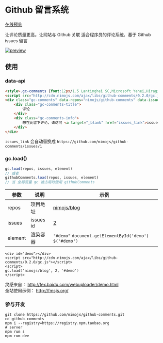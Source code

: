 # Github 留言系统

[在线预览](http://nimojs.github.io/github-comments/)

让评论质量更高，让网站与 Github 关联
适合程序员的评论系统，基于 Github issues 留言

[![preview](https://cloud.githubusercontent.com/assets/3949015/11060115/1892a24c-87d9-11e5-80a0-651c60f90875.png)](http://nimojs.github.io/github-comments/)

## 使用
### data-api
```html
<style>.gc-comments {font:12px/1.5 Lantinghei SC,Microsoft Yahei,Hiragino Sans GB,Microsoft Sans Serif,WenQuanYi Micro Hei,sans-serif}</style>
<script src="http://cdn.nimojs.com/ajax/libs/github-comments/0.2.0/gc.js"></script>
<div class="gc-comments" data-repos="nimojs/github-comments" data-issues="1" >
    <div class="gc-comments-title">
        评论
    </div>
    <div class="gc-comments-info">
        想在此留下评论，请访问 <a target="_blank" href="issues_link">issues_link</a> 提交评论
    </div>
</div>
```

`issues_link` 会自动替换成 `https://github.com/nimojs/github-comments/issues/1`

### gc.load()


```js
gc.load(repos, issues, element)
// 或者
githubComments.load(repos, issues, element)
// 当 全局变量 gc 被占用时使用 githubComments
```

| 参数 | 说明 | 示例 |
| --- | --- | ---- |
| repos | 项目地址 |[nimojs/blog](http://github.com/nimojs/blog) |
| issues| issues id | [2](https://github.com/nimojs/blog/issues/2)
| element | 渲染容器 | `"#demo"` `document.getElementById('demo')` `$('#demo')` |

```
<div id="demo"></div>
<script src="http://cdn.nimojs.com/ajax/libs/github-comments/0.2.0/gc.js"></script>
<script>
gc.load('nimojs/blog', 2, '#demo')
</script>
```


灵感来自：      http://fex.baidu.com/webuploader/demo.html  
全站使用示例：  http://fmsjs.org/


### 参与开发

```shell
git clone https://github.com/nimojs/github-comments.git
cd github-comments
npm i --registry=https://registry.npm.taobao.org
# server
npm run s
npm run dev
```
